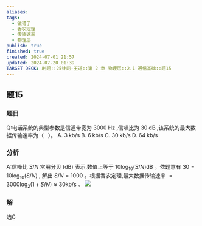 ```yaml
---
aliases: 
tags:
  - 做错了
  - 香农定理
  - 传输速率
  - 物理层
publish: true
finished: true
created: 2024-07-01 21:57
updated: 2024-07-20 01:39
TARGET DECK: 刷题::25计网-王道::第 2 章 物理层::2.1 通信基础::题15
---
```


## 题15
### 题目
Q:电话系统的典型参数是信道带宽为 ${3000}\mathrm{\;{Hz}}$ ,信噪比为 ${30}\mathrm{\;{dB}}$ ,该系统的最大数据传输速率为（ $\;$ ）。
A. $3\mathrm{\;{kb}}/\mathrm{s}$ B. $6\mathrm{\;{kb}}/\mathrm{s}$ C. ${30}\mathrm{\;{kb}}/\mathrm{s}$ D. ${64}\mathrm{\;{kb}}/\mathrm{s}$
### 分析
A:信噪比 $S/N$ 常用分贝 (dB) 表示,数值上等于 ${10}{\log }_{10}( {S/N}) \mathrm{{dB}}$ 。依题意有 ${30} = {10}{\log }_{10}( {S/N})$ , 解出 $S/N = {1000}$ 。根据香农定理,最大数据传输速率 $= {3000}{\log }_{2}( {1 + S/N})  \approx  {30}\mathrm{{kb}}/\mathrm{s}$ 。
![](https://img.hwenyi.tech/202407200138815.webp)
### 解
选C
